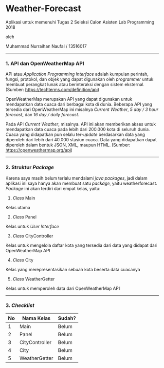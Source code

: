 # Weather-Forecast
Aplikasi untuk memenuhi Tugas 2 Seleksi Calon Asisten Lab Programming 2018

oleh

Muhammad Nurraihan Naufal / 13516017

-----
### 1. API dan OpenWeatherMap API

API atau *Application Programming Interface* adalah kumpulan perintah, fungsi, protokol, dan objek yang dapat digunakan oleh *programmer* untuk membuat perangkat lunak atau berinteraksi dengan sistem eksternal. (Sumber: https://techterms.com/definition/api)

OpenWeatherMap merupakan API yang dapat digunakan untuk mendapatkan data cuaca dari berbagai kota di dunia. Beberapa API yang tersedia dari OpenWeatherMap ini misalnya *Current Weather*, *5 day / 3 hour forecast*, dan *16 day / daily forecast*.

Pada API *Current Weather*, misalnya. API ini akan memberikan akses untuk mendapatkan data cuaca pada lebih dari 200.000 kota di seluruh dunia. Cuaca yang didapatkan pun selalu ter-*update* berdasarkan data yang diperoleh dari lebih dari 40.000 stasiun cuaca. Data yang didapatkan dapat diperoleh dalam bentuk JSON, XML, maupun HTML. (Sumber: https://openweathermap.org/api)

-----
### 2. Struktur *Package*

Karena saya masih belum terlalu mendalami *java packages*, jadi dalam aplikasi ini saya hanya akan membuat satu *package*, yaitu weatherforecast. *Package* ini akan terdiri dari empat kelas, yaitu:
1. *Class* Main

Kelas utama

2. *Class* Panel

Kelas untuk *User Interface*

3. *Class* CityController

Kelas untuk mengelola daftar kota yang tersedia dari data yang didapat dari OpenWeatherMap API

4. *Class* City

Kelas yang merepresentasikan sebuah kota beserta data cuacanya

5. *Class* WeatherGetter

Kelas untuk memperoleh data dari OpenWeatherMap API

-----
### 3. *Checklist*
| No  |Nama Kelas   |Sudah?   |
| ------------ | ------------ | ------------ |
|   1| Main  | Belum  |
|   2| Panel  | Belum  |
|   3| CityController  | Belum  |
|   4| City  | Belum  |
|   5| WeatherGetter  | Belum |